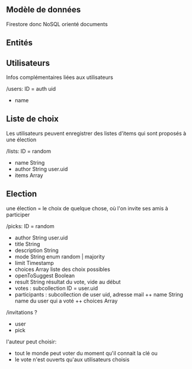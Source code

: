 Modèle de données
-

Firestore donc NoSQL orienté documents

Entités
--

Utilisateurs
---

Infos complémentaires liées aux utilisateurs

/users: ID = auth uid
+ name


Liste de choix
---

Les utilisateurs peuvent enregistrer des listes d'items qui sont proposés à une élection

/lists: ID = random
+ name String
+ author String user.uid
+ items Array


Election
---

une élection = le choix de quelque chose, où l'on invite ses amis à participer

/picks: ID = random
+ author String user.uid
+ title String
+ description String
+ mode String enum random | majority
+ limit Timestamp
+ choices Array liste des choix possibles
+ openToSuggest Boolean
+ result String résultat du vote, vide au début
+ votes : subcollection ID = user.uid
+ participants : subcollection de user uid, adresse mail 
++ name String name du user qui a voté
++ choices Array


/invitations ?
+ user
+ pick

l'auteur peut choisir: 
- tout le monde peut voter du moment qu'il connait la clé
ou
- le vote n'est ouverts qu'aux utilisateurs choisis
